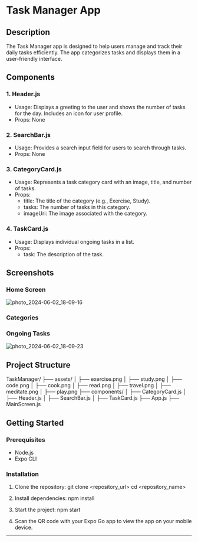 # Task Manager App

## Description
The Task Manager app is designed to help users manage and track their daily tasks efficiently. The app categorizes tasks and displays them in a user-friendly interface. 

## Components

### 1. Header.js
- Usage: Displays a greeting to the user and shows the number of tasks for the day. Includes an icon for user profile.
- Props: None

### 2. SearchBar.js
- Usage: Provides a search input field for users to search through tasks.
- Props: None

### 3. CategoryCard.js
- Usage: Represents a task category card with an image, title, and number of tasks.
- Props:
  - title: The title of the category (e.g., Exercise, Study).
  - tasks: The number of tasks in this category.
  - imageUri: The image associated with the category.

### 4. TaskCard.js
- Usage: Displays individual ongoing tasks in a list.
- Props:
  - task: The description of the task.

## Screenshots

### Home Screen
![photo_2024-06-02_18-09-16](https://github.com/11024572/rn-assignment3-11024572/assets/170142523/10bfd24b-2d93-4a41-b10f-42969f57e20e)


### Categories


### Ongoing Tasks
![photo_2024-06-02_18-09-23](https://github.com/11024572/rn-assignment3-11024572/assets/170142523/444075b1-ac88-4de4-b245-b58792ea80ed)


## Project Structure

TaskManager/
├── assets/
│   ├── exercise.png
│   ├── study.png
│   ├── code.png
│   ├── cook.png
│   ├── read.png
│   ├── travel.png
│   ├── meditate.png
│   ├── play.png
├── components/
│   ├── CategoryCard.js
│   ├── Header.js
│   ├── SearchBar.js
│   ├── TaskCard.js
├── App.js
├── MainScreen.js

## Getting Started

### Prerequisites
- Node.js
- Expo CLI

### Installation

1. Clone the repository:
      git clone <repository_url>
   cd <repository_name>
   

2. Install dependencies:
      npm install
   

3. Start the project:
      npm start
   

4. Scan the QR code with your Expo Go app to view the app on your mobile device.

---

